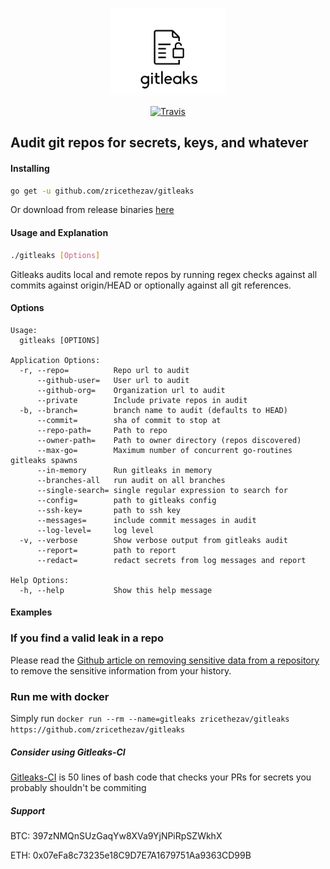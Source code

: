 <p align="center">
  <img alt="gitleaks" src="https://raw.githubusercontent.com/zricethezav/gifs/master/gitleaks5.png" height="140" />
  <p align="center">
      <a href="https://travis-ci.org/zricethezav/gitleaks"><img alt="Travis" src="https://img.shields.io/travis/zricethezav/gitleaks/master.svg?style=flat-square"></a>
  </p>
</p>

## Audit git repos for secrets, keys, and whatever

#### Installing

```bash
go get -u github.com/zricethezav/gitleaks
```
Or download from release binaries [here](https://github.com/zricethezav/gitleaks/releases)

#### Usage and Explanation

```bash
./gitleaks [Options]
```

Gitleaks audits local and remote repos by running regex checks against all commits against origin/HEAD or optionally against all git references.

#### Options
```
Usage:
  gitleaks [OPTIONS]

Application Options:
  -r, --repo=          Repo url to audit
      --github-user=   User url to audit
      --github-org=    Organization url to audit
      --private        Include private repos in audit
  -b, --branch=        branch name to audit (defaults to HEAD)
      --commit=        sha of commit to stop at
      --repo-path=     Path to repo
      --owner-path=    Path to owner directory (repos discovered)
      --max-go=        Maximum number of concurrent go-routines gitleaks spawns
      --in-memory      Run gitleaks in memory
      --branches-all   run audit on all branches
      --single-search= single regular expression to search for
      --config=        path to gitleaks config
      --ssh-key=       path to ssh key
      --messages=      include commit messages in audit
      --log-level=     log level
  -v, --verbose        Show verbose output from gitleaks audit
      --report=        path to report
      --redact=        redact secrets from log messages and report

Help Options:
  -h, --help           Show this help message

```

#### Examples



### If you find a valid leak in a repo
Please read the [Github article on removing sensitive data from a repository](https://help.github.com/articles/removing-sensitive-data-from-a-repository/) to remove the sensitive information from your history.

### Run me with docker

Simply run `docker run --rm --name=gitleaks zricethezav/gitleaks https://github.com/zricethezav/gitleaks`


##### Consider using Gitleaks-CI
[Gitleaks-CI](https://github.com/zricethezav/gitleaks-ci) is 50 lines of bash code that checks your PRs for secrets you probably shouldn't be commiting

##### Support
BTC: 397zNMQnSUzGaqYw8XVa9YjNPiRpSZWkhX

ETH: 0x07eFa8c73235e18C9D7E7A1679751Aa9363CD99B

